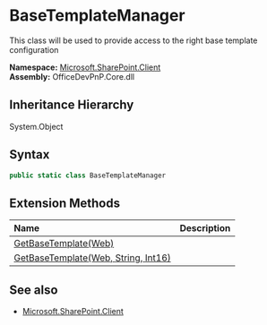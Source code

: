 # BaseTemplateManager
 This class will be used to provide access to the right base template configuration   

**Namespace:** [Microsoft.SharePoint.Client](Microsoft.SharePoint.Client.md)  
**Assembly:** OfficeDevPnP.Core.dll  
## Inheritance Hierarchy
System.Object  
## Syntax
```C#
public static class BaseTemplateManager
```
## Extension Methods
|**Name**|**Description**|
|:-----|:-----|
| [GetBaseTemplate(Web)](Microsoft.SharePoint.Client.BaseTemplateManager.3fe26ed8.md) | 
| [GetBaseTemplate(Web, String, Int16)](Microsoft.SharePoint.Client.BaseTemplateManager.a2ec7474.md) | 
## See also
- [Microsoft.SharePoint.Client](Microsoft.SharePoint.Client.md)

